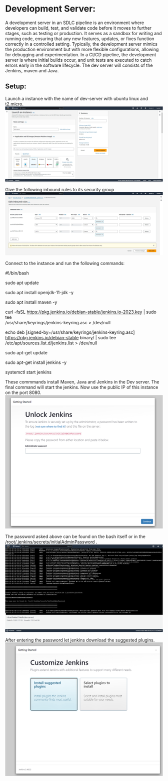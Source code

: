 # Development Server: 
A development server in an SDLC pipeline is an environment where developers can build, test, and validate code before it moves to further stages, such as testing or production. It serves as a sandbox for writing and running code, ensuring that any new features, updates, or fixes function correctly in a controlled setting. Typically, the development server mimics the production environment but with more flexible configurations, allowing for debugging and experimentation. In a CI/CD pipeline, the development server is where initial builds occur, and unit tests are executed to catch errors early in the software lifecycle. The dev server will consists of the Jenkins, maven and Java.

## Setup:

Launch a instance with the name of dev-server with ubuntu linux and t2.micro.
![Alt text](image.png)

Give the following inbound rules to its security group
![Alt text](image-1.png)

Connect to the instance and run the following commands:

#!/bin/bash

sudo apt update

sudo apt install openjdk-11-jdk -y

sudo apt install maven -y

curl -fsSL https://pkg.jenkins.io/debian-stable/jenkins.io-2023.key | sudo tee \
  /usr/share/keyrings/jenkins-keyring.asc > /dev/null
  
echo deb [signed-by=/usr/share/keyrings/jenkins-keyring.asc] \
  https://pkg.jenkins.io/debian-stable binary/ | sudo tee \
  /etc/apt/sources.list.d/jenkins.list > /dev/null

sudo apt-get update

sudo apt-get install jenkins -y

systemctl start jenkins


These commmands install Maven, Java and Jenkins in the Dev server. The final command will start the jenkins. Now use the public IP of this instance on the port 8080. 
![Alt text](<Desktop Screenshot 2024.10.02 - 10.41.57.80 (2).png>)

The password asked above can be found on the bash itself or in the /root/.jenkins/secrets/initialAdminPassword .
![Alt text](<Desktop Screenshot 2024.10.02 - 10.39.48.05.png>)

After entering the password let jenkins download the suggested plugins. 
![Alt text](<Desktop Screenshot 2024.10.02 - 10.46.53.95.png>)

